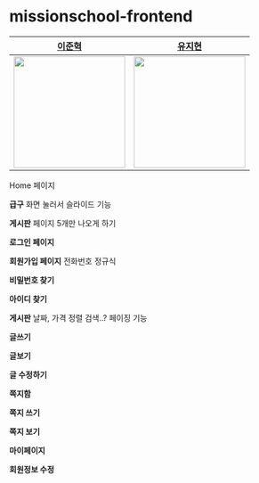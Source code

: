# missionschool-frontend

|[이준혁](https://github.com/kimjh0069)|[유지현](https://github.com/uzihyun)|
|:---:|:---:|
|<img src="https://avatars.githubusercontent.com/u/91623756?v=4" width="200" />|<img src="https://avatars.githubusercontent.com/u/129147265?v=4" width="200">|

Home 페이지

**급구** 화면 눌러서 슬라이드 기능

**게시판** 페이지 5개만 나오게 하기

**로그인 페이지**

**회원가입 페이지**
전화번호 정규식

**비밀번호 찾기**

**아이디 찾기**

**게시판**
날짜, 가격 정렬
검색..?
페이징 기능

**글쓰기**

**글보기**

**글 수정하기**

**쪽지함**

**쪽지 쓰기**

**쪽지 보기**

**마이페이지**

**회원정보 수정**






